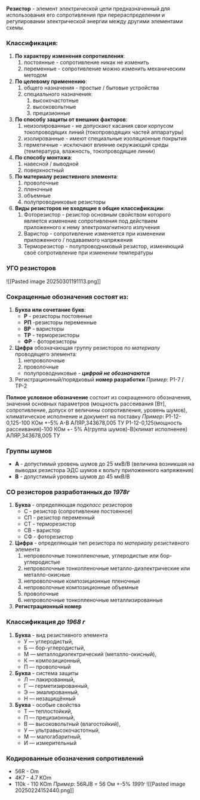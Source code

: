**Резистор** - элемент электрической цепи предназначенный для использования его сопротивления при перераспределении и регулировании электрической энергии между другими элементами схемы.
### Классификация: 
1. **По характеру изменения сопротивления**:
	1. постоянные - сопротивление никак не изменить
	2. переменные - сопротивление можно изменить механическим методом
2.  **По целевому применению**:
	1. общего назначения - простые / бытовые устройства
	2. специального назначения:
		1. высокочастотные
		2. высоковольтные 
		3. прецизионные
3. **По способу защиты от внешних факторов**:
	1. неизолированные - не допускают касания свои корпусом токопроводящих линий (токопроводящих частей аппаратуры)
	2. изолированные - имеют специальные изоляционные покрытия
	3. герметичные - исключают влияние окружающий среды (температура, влажность, токопроводящие линии)
4. **По способу монтажа**:
	1. навесной / выводной
	2. поверхностный
5. **По материалу резистивного элемента**:
	1. проволочные 
	2. пленочные
	3. объемные
	4. полупроводниковые резисторы
6. **Виды резисторов не входящие в общие классификации**:
	1. Фоторезистор - резистор основным свойством которого является изменение сопротивления под действием приложенного к нему электромагнитного излучения 
	2. Варистор - сопротивление изменяется при изменении приложенного / подаваемого напряжения
	3. Терморезистор - полупроводниковый резистор, изменяющий своё сопротивление при изменении температуры
### УГО резисторов
![[Pasted image 20250301191113.png]]
### Сокращенные обозначения состоят из:
1. **Буква или сочетание букв**:
	- **Р** - резисторы постоянные
	- **РП** -резисторы переменные
	- **ВР** - варисторы
	- **ТР** - терморезисторы
	- **ФР** - фоторезисторы
2. **Цифра** обозначающая группу резисторов по *материалу* проводящего элемента:
	1. непроволочные
	2. проволочные
	- полупроводниковые -  ***цифрой не обозначаются***
3. Регистрационный/порядковый **номер разработки**
*Пример*: Р1-7 / ТР-2

**Полное условное обозначение** состоит из сокращенного обозначения, значений основных параметров (мощность рассеивания \[Вт], сопротивление, допуск от величины сопротивления, уровень шумов), климатическое исполнение и документ на поставку 
*Пример*: Р1-12-0,125-100 КОм +-5% А-В АЛЯР,343678,005 ТУ
Р1-12-0,125(мощность рассеивания)-100 КОм +- 5% А(группа шумов)-В(климат исполненее) АЛЯР,343678,005 ТУ	
### Группы шумов
- **А** - допустимый уровень шумов до 25 мкВ/В (величина возникшая на выводах резистора ЭДС шумов к вольту приложенного напряжения)
- **В** - допустимый уровень шумов до 45 мкВ/В
### СО резисторов разработанных *до 1978г*
1. **Буква** - определяющая *подкласс* резисторов
	- С - резистор (сопротивление постоянное)
	- СП - резистор переменный
	- СТ - терморезистор
	- СВ - варистор
	- СФ - фоторезистор
2. **Цифра** - определяющая тип резистора по *материалу* резистивного элемента
	1. непроволочные тонкопленочные, углеродистые или бор-углеродистые
	2. непроволочные тонкопленочные металло-диэлектрические или металло-окисные
	3. непроволочные композиционные пленочные
	4. непроволочные композиционные объемные 
	5. проволочные 
	6. непроволочные тонкопленочные металлизированные
3. **Регистрационный номер**
### Классификация *до 1968 г*
1. **Буква** - вид резистивного элемента
	- У — углеродистый, 
	- Б — бор-углеродистый, 
	- М — металлодиэлектрический (металло-окисный), 
	- К — композиционный, 
	- П — проволочный
2. **Буква** - система защиты
	- Л — лакированный,
	- Г — герметизированный, 
	- Э — эмалированный, 
	- Н — незащищённый
3. **Буква** - особые свойства
	- Т — теплостойкий, 
	- П — прецизионный, 
	- В — высоковольтный (влагостойкий), 
	- У — ультравысокочастотный, 
	- М — малогабаритный, 
	- И — измерительный
### Кодированные обозначения сопротивлений
- 56R - Om
- 4K7 - 4.7 KOm
- 110k - 110 KOm
*Пример*: 56RJB = 56 Ом +-5% *1991г*
![[Pasted image 20250224152440.png]]